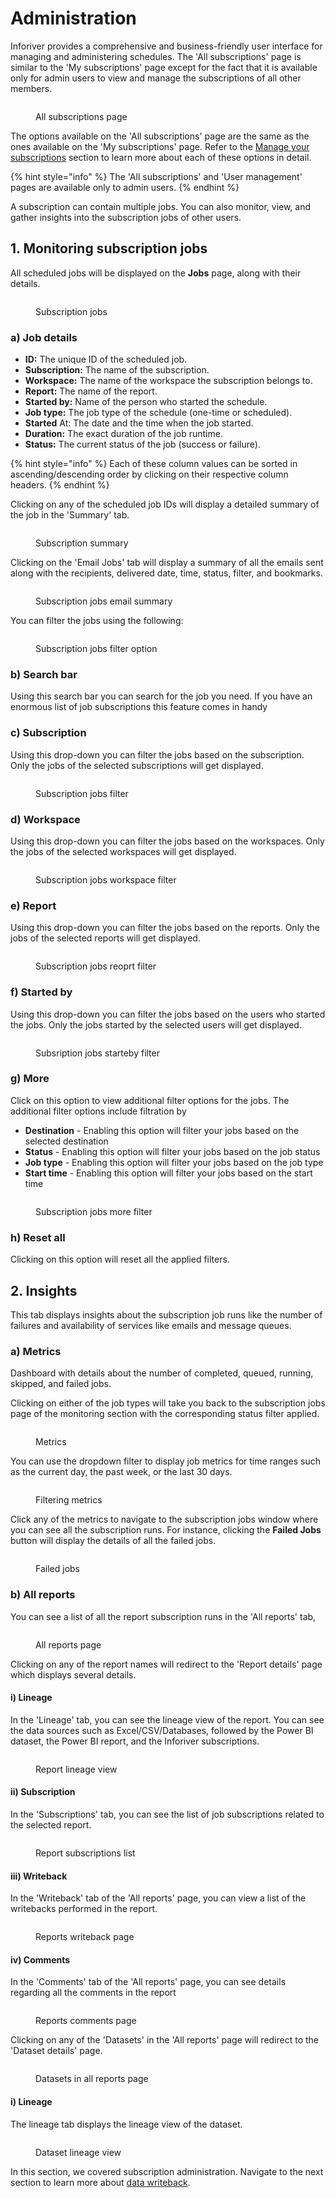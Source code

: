# Administration

Inforiver provides a comprehensive and business-friendly user interface for managing and administering schedules. The 'All subscriptions' page is similar to the 'My subscriptions' page except for the fact that it is available only for admin users to view and manage the subscriptions of all other members.

<figure><img src="../../.gitbook/assets/image (3) (1) (1).png" alt=""><figcaption><p>All subscriptions page</p></figcaption></figure>

The options available on the 'All subscriptions' page are the same as the ones available on the 'My subscriptions' page. Refer to the [Manage your subscriptions](manage-your-subscriptions.md) section to learn more about each of these options in detail.

{% hint style="info" %}
The 'All subscriptions' and 'User management' pages are available only to admin users.
{% endhint %}

A subscription can contain multiple jobs. You can also monitor, view, and gather insights into the subscription jobs of other users.

## 1. Monitoring subscription jobs

All scheduled jobs will be displayed on the **Jobs** page, along with their details.&#x20;

<figure><img src="../../.gitbook/assets/image (1) (1) (1) (1) (1) (1).png" alt=""><figcaption><p>Subscription jobs</p></figcaption></figure>

### a) Job details

* **ID:** The unique ID of the scheduled job.
* **Subscription:** The name of the subscription.
* **Workspace:** The name of the workspace the subscription belongs to.
* **Report:** The name of the report.
* **Started by:** Name of the person who started the schedule.
* **Job type:** The job type of the schedule (one-time or scheduled).
* **Started** At: The date and the time when the job started.
* **Duration:** The exact duration of the job runtime.
* **Status:** The current status of the job (success or failure).

{% hint style="info" %}
Each of these column values can be sorted in ascending/descending order by clicking on their respective column headers.
{% endhint %}

Clicking on any of the scheduled job IDs will display a detailed summary of the job in the 'Summary' tab.

<figure><img src="../../.gitbook/assets/image (3) (1) (1) (1).png" alt=""><figcaption><p>Subscription summary</p></figcaption></figure>

Clicking on the 'Email Jobs' tab will display a summary of all the emails sent along with the recipients, delivered date, time, status, filter, and bookmarks.

<figure><img src="../../.gitbook/assets/all-subscriptions-email.png" alt=""><figcaption><p>Subscription jobs email summary</p></figcaption></figure>

You can filter the jobs using the following:

<figure><img src="../../.gitbook/assets/subscription-jobs-filters.png" alt=""><figcaption><p>Subscription jobs filter option</p></figcaption></figure>

### **b) Search bar**&#x20;

Using this search bar you can search for the job you need. If you have an enormous list of job subscriptions this feature comes in handy

### **c) Subscription**&#x20;

Using this drop-down you can filter the jobs based on the subscription. Only the jobs of the selected subscriptions will get displayed.

<figure><img src="../../.gitbook/assets/subscription-jobs-filter.png" alt=""><figcaption><p>Subscription jobs filter</p></figcaption></figure>

### **d) Workspace**

Using this drop-down you can filter the jobs based on the workspaces. Only the jobs of the selected workspaces will get displayed.

<figure><img src="../../.gitbook/assets/subscription-jobs-workspace.png" alt=""><figcaption><p>Subscription jobs workspace filter</p></figcaption></figure>

### **e) Report**&#x20;

Using this drop-down you can filter the jobs based on the reports. Only the jobs of the selected reports will get displayed.

<figure><img src="../../.gitbook/assets/subscription-jobs-reports.png" alt=""><figcaption><p>Subscription jobs reoprt filter</p></figcaption></figure>

### **f) Started by**&#x20;

Using this drop-down you can filter the jobs based on the users who started the jobs. Only the jobs started by the selected users will get displayed.

<figure><img src="../../.gitbook/assets/subscription-jobs-startedby.png" alt=""><figcaption><p>Subsription jobs starteby filter</p></figcaption></figure>

### **g) More**&#x20;

Click on this option to view additional filter options for the jobs. The additional filter options include filtration by

* **Destination** - Enabling this option will filter your jobs based on the selected destination
* **Status** - Enabling this option will filter your jobs based on the job status
* **Job type** - Enabling this option will filter your jobs based on the job type
* **Start time** - Enabling this option will filter your jobs based on the start time

<figure><img src="../../.gitbook/assets/subscription-jobs-more-filter.png" alt=""><figcaption><p>Subscription jobs more filter</p></figcaption></figure>

### **h) Reset all**&#x20;

Clicking on this option will reset all the applied filters.

## 2. Insights

This tab displays insights about the subscription job runs like the number of failures and availability of services like emails and message queues.

### a) Metrics&#x20;

Dashboard with details about the number of completed, queued, running, skipped, and failed jobs.

Clicking on either of the job types will take you back to the subscription jobs page of the monitoring section with the corresponding status filter applied.

<figure><img src="../../.gitbook/assets/image (542).png" alt=""><figcaption><p>Metrics</p></figcaption></figure>

You can use the dropdown filter to display job metrics for time ranges such as the current day, the past week, or the last 30 days.

<figure><img src="../../.gitbook/assets/image (543).png" alt=""><figcaption><p>Filtering metrics</p></figcaption></figure>

Click any of the metrics to navigate to the subscription jobs window where you can see all the subscription runs. For instance, clicking the **Failed Jobs** button will display the details of all the failed jobs.

<figure><img src="../../.gitbook/assets/image (544).png" alt=""><figcaption><p>Failed jobs</p></figcaption></figure>

### b) All reports

&#x20;You can see a list of all the report subscription runs in the 'All reports' tab,

<figure><img src="../../.gitbook/assets/all-reports-page.png" alt=""><figcaption><p>All reports page</p></figcaption></figure>

Clicking on any of the report names will redirect to the 'Report details' page which displays several details.&#x20;

#### i) Lineage

In the 'Lineage' tab, you can see the lineage view of the report. You can see the data sources such as Excel/CSV/Databases, followed by the Power BI dataset, the Power BI report, and the Inforiver subscriptions.

<figure><img src="../../.gitbook/assets/all-report-workspace.png" alt=""><figcaption><p>Report lineage view</p></figcaption></figure>

#### ii) Subscription

In the 'Subscriptions' tab, you can see the list of job subscriptions related to the selected report.

<figure><img src="../../.gitbook/assets/all-report-subscription.png" alt=""><figcaption><p>Report subscriptions list</p></figcaption></figure>

#### iii) Writeback

In the 'Writeback' tab of the 'All reports' page, you can view a list of the writebacks performed in the report.

<figure><img src="../../.gitbook/assets/all-report-writeback.png" alt=""><figcaption><p>Reports writeback page </p></figcaption></figure>

#### iv) Comments

In the 'Comments' tab of the 'All reports' page, you can see details regarding all the comments in the report

<figure><img src="../../.gitbook/assets/all-reports-comments.png" alt=""><figcaption><p>Reports comments page</p></figcaption></figure>

Clicking on any of the 'Datasets' in the 'All reports' page will redirect to the 'Dataset details' page.

<figure><img src="../../.gitbook/assets/datasets.png" alt=""><figcaption><p>Datasets in all reports page</p></figcaption></figure>

#### i) Lineage

The lineage tab displays the lineage view of the dataset.

<figure><img src="../../.gitbook/assets/all-reports-dataset.png" alt=""><figcaption><p>Dataset lineage view</p></figcaption></figure>

In this section, we covered subscription administration. Navigate to the next section to learn more about [data writeback](../12.-data-writeback/).
